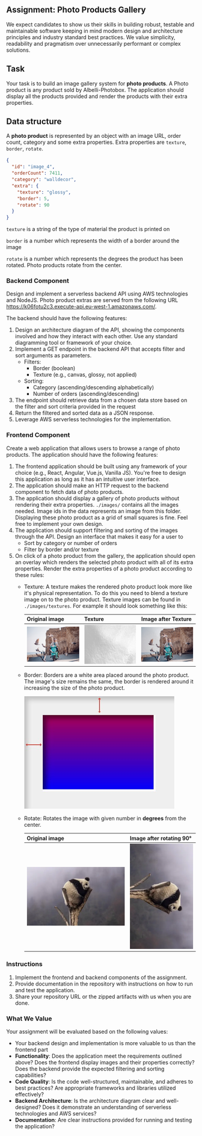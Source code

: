 ## **Assignment: Photo Products Gallery**

We expect candidates to show us their skills in building robust, testable and maintainable software keeping in mind modern design and architecture principles and industry standard best practices. We value simplicity, readability and pragmatism over unnecessarily performant or complex solutions.

## Task
Your task is to build an image gallery system for **photo products**. A Photo product is any product sold by Albelli-Photobox. The application should display all the products provided and render the products with their extra properties. 

## Data structure
A **photo product** is represented by an object with an image URL, order count, category and some extra properties. Extra properties are `texture`, `border`, `rotate`. 
```json
{
  "id": "image_4",
  "orderCount": 7411,
  "category": "walldecor",
  "extra": {
    "texture": "glossy",
    "border": 5,
    "rotate": 90
  }
}
```

`texture` is a string of the type of material the product is printed on

`border` is a number which represents the width of a border around the image

`rotate` is a number which represents the degrees the product has been rotated. Photo products rotate from the center.


### **Backend Component**

Design and implement a serverless backend API using AWS technologies and NodeJS. Photo product extras are served from the following URL https://k06fotu2c3.execute-api.eu-west-1.amazonaws.com/.

The backend should have the following features:

1. Design an architecture diagram of the API, showing the components involved and how they interact with each other. Use any standard diagramming tool or framework of your choice.
2. Implement a GET endpoint in the backend API that accepts filter and sort arguments as parameters.
   - Filters:
     - Border (boolean)
     - Texture (e.g., canvas, glossy, not applied)
   - Sorting:
     - Category (ascending/descending alphabetically)
     - Number of orders (ascending/descending)
3. The endpoint should retrieve data from a chosen data store based on the filter and sort criteria provided in the request
4. Return the filtered and sorted data as a JSON response.
5. Leverage AWS serverless technologies for the implementation.

### **Frontend Component**

Create a web application that allows users to browse a range of photo products. The application should have the following features:

1. The frontend application should be built using any framework of your choice (e.g., React, Angular, Vue.js, Vanilla JS). You're free to design this application as long as it has an intuitive user interface.
2. The application should make an HTTP request to the backend component to fetch data of photo products.
3. The application should display a gallery of photo products without rendering their extra properties. `./images/` contains all the images needed. Image ids in the data represents an image from this folder. Displaying these photo product as a grid of small squares is fine. Feel free to implement your own design.
4. The application should support filtering and sorting of the images through the API. Design an interface that makes it easy for a user to 
     - Sort by category or number of orders
     - Filter by border and/or texture
5. On click of a photo product from the gallery, the application should open an overlay which renders the selected photo product with all of its extra properties. Render the extra properties of a photo product according to these rules:
   - Texture: A texture makes the rendered photo product look more like it's physical representation. To do this you need to blend a texture image on to the photo product. Texture images can be found in `./images/textures`. For example it should look something like this:

      | Original image | Texture | Image after Texture
      |----------------|---------|--------------------
      ![](image_without_texture.png)|![](texture.png)|![](image_with_texture.png)
   - Border: Borders are a white area placed around the photo product. The image's size remains the same, the border is rendered around it increasing the size of the photo product.
  
     ![](image_white_border.jpeg)
   - Rotate: Rotates the image with given number in **degrees** from the center.


      | Original image | Image after rotating 90°
      |----------------|---------------------
      ![](./images/image_1.jpg)|![](image_1_rotated.png)

### **Instructions**

1. Implement the frontend and backend components of the assignment.
3. Provide documentation in the repository with instructions on how to run and test the application.
4. Share your repository URL or the zipped artifacts with us when you are done.

### **What We Value**

Your assignment will be evaluated based on the following values:

- Your backend design and implementation is more valuable to us than the frontend part
- **Functionality**: Does the application meet the requirements outlined above? Does the frontend display images and their properties correctly? Does the backend provide the expected filtering and sorting capabilities?
- **Code Quality**: Is the code well-structured, maintainable, and adheres to best practices? Are appropriate frameworks and libraries utilized effectively?
- **Backend Architecture**: Is the architecture diagram clear and well-designed? Does it demonstrate an understanding of serverless technologies and AWS services?
- **Documentation**: Are clear instructions provided for running and testing the application?